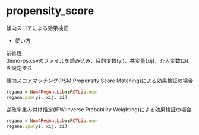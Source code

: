 propensity_score
================
傾向スコアによる効果検証

* 使い方

前処理  
  demo-ps.csvのファイルを読み込み、目的変数(yi)、共変量(xij)、介入変数(zi)を設定する

傾向スコアマッチング(PSM:Propensity Score Matching)による効果検証の場合

```ruby
regana = Num4RegAnaLib::RCTLib.new
regana.psm(yi, xij, zi)
```

逆確率重み付け推定(IPW:Inverse Probability Weighting)による効果検証の場合

```ruby
regana = Num4RegAnaLib::RCTLib.new
regana.ipw(yi, xij, zi)
```





